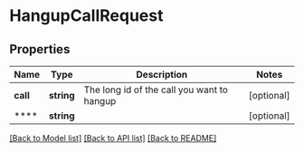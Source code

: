 # HangupCallRequest

## Properties
Name | Type | Description | Notes
------------ | ------------- | ------------- | -------------
**call** | **string** | The long id of the call you want to hangup | [optional] 
**** | **string** |  | [optional] 

[[Back to Model list]](../../README.md#documentation-for-models) [[Back to API list]](../../README.md#documentation-for-api-endpoints) [[Back to README]](../../README.md)

